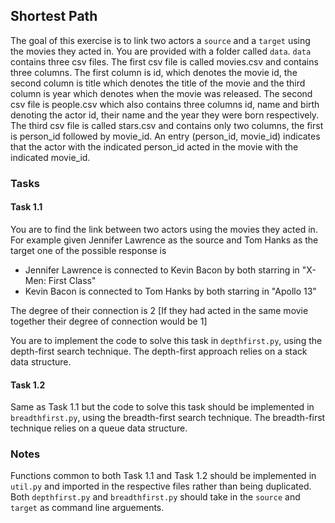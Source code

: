 ## Shortest Path

The goal of this exercise is to link two actors a `source` and a `target` using the movies they acted in. You are provided with a folder called `data`. `data` contains three csv files. The first csv file is called movies.csv and contains three columns. The first column is id, which denotes the movie id, the second column is title which denotes the title of the movie and the third column is year which denotes when the movie was released. The second csv file is people.csv which also contains three columns id, name and birth denoting the actor id, their name and the year they were born respectively. The third csv file is called stars.csv and contains only two columns, the first is person_id followed by movie_id. An entry (person_id, movie_id) indicates that the actor with the indicated person_id acted in the movie with the indicated movie_id.

### Tasks

#### Task 1.1
You are to find the link between two actors using the movies they acted in. For example given Jennifer Lawrence as the source and Tom Hanks as the target one of the possible response is

- Jennifer Lawrence is connected to Kevin Bacon by both starring in "X-Men: First Class"
- Kevin Bacon is connected to Tom Hanks by both starring in "Apollo 13"

The degree of their connection is 2 [If they had acted in the same movie together their degree of connection would be 1]

You are to implement the code to solve this task in `depthfirst.py`, using the depth-first search technique.
The depth-first approach relies on a stack data structure.

#### Task 1.2
Same as Task 1.1 but the code to solve this task should be implemented in `breadthfirst.py`, using the breadth-first search technique. The breadth-first technique relies on a queue data structure.

### Notes
Functions common to both Task 1.1 and Task 1.2 should be implemented in `util.py` and imported in the respective files rather than being duplicated. Both `depthfirst.py` and `breadthfirst.py` should take in the `source` and `target` as command line arguements. 